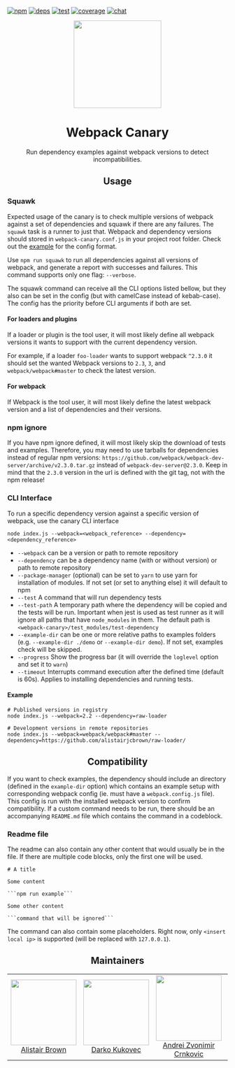 [![npm][npm]][npm-url]
[![deps][deps]][deps-url]
[![test][test]][test-url]
[![coverage][cover]][cover-url]
[![chat][chat]][chat-url]

<div align="center">
  <!-- replace with accurate logo e.g from https://worldvectorlogo.com/ -->
  <a href="https://github.com/webpack/webpack">
    <img width="200" height="200" vspace="" hspace="25"
      src="https://cdn.rawgit.com/webpack/media/e7485eb2/logo/icon.svg">
  </a>
  <h1>Webpack Canary</h1>
  <p>Run dependency examples against webpack versions to detect incompatibilities.<p>
</div>

<h2 align="center">Usage</h2>

### Squawk

Expected usage of the canary is to check multiple versions of webpack against a set of dependencies and squawk if there are any failures. The `squawk` task is a runner to just that. Webpack and dependency versions should stored in `webpack-canary.conf.js` in your project root folder. Check out the [example](squawk/webpack-config.example.conf.js) for the config format.

Use `npm run squawk` to run all dependencies against all versions of webpack, and generate a report with successes and failures. This command supports only one flag: `--verbose`.

The squawk command can receive all the CLI options listed bellow, but they also can be set in the config (but with camelCase instead of kebab-case). The config has the priority before CLI arguments if both are set.

#### For loaders and plugins

If a loader or plugin is the tool user, it will most likely define all webpack versions it wants to support with the current dependency version.

For example, if a loader `foo-loader` wants to support webpack `^2.3.0` it should set the wanted Webpack versions to `2.3`, `3`, and `webpack/webpack#master` to check the latest version.

#### For webpack

If Webpack is the tool user, it will most likely define the latest webpack version and a list of dependencies and their versions.

### npm ignore

If you have npm ignore defined, it will most likely skip the download of tests and examples. Therefore, you may need to use tarballs for dependencies instead of regular npm versions: `https://github.com/webpack/webpack-dev-server/archive/v2.3.0.tar.gz` instead of `webpack-dev-server@2.3.0`. Keep in mind that the `2.3.0` version in the url is defined with the git tag, not with the npm release!

### CLI Interface

To run a specific dependency version against a specific version of webpack, use the canary CLI interface

```
node index.js --webpack=<webpack_reference> --dependency=<dependency_reference>
```

 - `--webpack` can be a version or path to remote repository
 - `--dependency` can be a dependency name (with or without version) or path to remote repository
 - `--package-manager` (optional) can be set to `yarn` to use yarn for installation of modules. If not set (or set to anything else) it will default to npm
 - `--test` A command that will run dependency tests
 - `--test-path` A temporary path where the dependency will be copied and the tests will be run. Important when jest is used as test runner as it will ignore all paths that have `node_modules` in them. The default path is `<webpack-canary>/test_modules/test-dependency`
 - `--example-dir` can be one or more relative paths to examples folders (e.g. `--example-dir ./demo` or `--example-dir demo`). If not set, examples check will be skipped.
 - `--progress` Show the progress bar (it will override the `loglevel` option and set it to `warn`)
 - `--timeout` Interrupts command execution after the defined time (default is 60s). Applies to installing dependencies and running tests.

#### Example

```
# Published versions in registry
node index.js --webpack=2.2 --dependency=raw-loader

# Development versions in remote repositories
node index.js --webpack=webpack/webpack#master --dependency=https://github.com/alistairjcbrown/raw-loader/
```

<h2 align="center">Compatibility</h2>

If you want to check examples, the dependency should include an directory (defined in the `example-dir` option) which contains an example setup with corresponding webpack config (ie. must have a `webpack.config.js` file). This config is run with the installed webpack version to confirm compatibility. If a custom command needs to be run, there should be an accompanying `README.md` file which contains the command in a codeblock.

### Readme file

The readme can also contain any other content that would usually be in the file. If there are multiple code blocks, only the first one will be used.

    # A title

    Some content

    ```npm run example```

    Some other content

    ```command that will be ignored```

The command can also contain some placeholders. Right now, only `<insert local ip>` is supported (will be replaced with `127.0.0.1`).

<h2 align="center">Maintainers</h2>

<table>
  <tbody>
    <tr>
      <td align="center">
        <img width="150" height="150"
        src="https://avatars3.githubusercontent.com/u/635903?v=3&s=150">
        </br>
        <a href="https://github.com/alistairjcbrown">Alistair Brown</a>
      </td>
      <td align="center">
        <img width="150" height="150"
        src="https://avatars3.githubusercontent.com/u/480290?v=3&s=150">
        </br>
        <a href="https://github.com/darkokukovec">Darko Kukovec</a>
      </td>
      <td align="center">
        <img width="150" height="150"
        src="https://avatars3.githubusercontent.com/u/1520965?v=3&s=150">
        </br>
        <a href="https://github.com/andreicek">Andrei Zvonimir Crnkovic</a>
      </td>
      <td align="center">
        <img width="150" height="150"
        src="https://avatars3.githubusercontent.com/u/3408176?v=3&s=150">
        </br>
        <a href="https://github.com/TheLarkInn">Sean Larkin</a>
      </td>
      <td align="center">
        <img width="150" height="150"
        src="https://avatars2.githubusercontent.com/u/8420490?v=3&s=150">
        </br>
        <a href="https://github.com/d3viant0ne">Joshua Wiens</a>
      </td>
    </tr>
  <tbody>
</table>


[npm]: https://img.shields.io/npm/v/webpack-canary.svg
[npm-url]: https://npmjs.com/package/webpack-canary

[deps]: https://david-dm.org/webpack-contrib/webpack-canary.svg
[deps-url]: https://david-dm.org/webpack-contrib/webpack-canary

[chat]: https://img.shields.io/badge/gitter-webpack%2Fwebpack-brightgreen.svg
[chat-url]: https://gitter.im/webpack/webpack

[test]: http://img.shields.io/travis/webpack-contrib/webpack-canary.svg
[test-url]: https://travis-ci.org/webpack-contrib/webpack-canary

[cover]: https://codecov.io/gh/webpack-contrib/webpack-canary/branch/master/graph/badge.svg
[cover-url]: https://codecov.io/gh/webpack-contrib/webpack-canary
